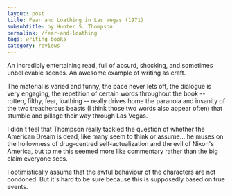 ```yaml
---
layout: post
title: Fear and Loathing in Las Vegas (1971)
subsubtitle: by Hunter S. Thompson
permalink: /fear-and-loathing
tags: writing books
category: reviews
---
```


An incredibly entertaining read, full of absurd, shocking, and sometimes unbelievable scenes.
An awesome example of writing as craft.
<!--more-->
The material is varied and funny, the pace never lets off, the dialogue is very engaging, the repetition of certain words throughout the book -- rotten, filthy, fear, loathing -- really drives home the paranoia and insanity of the two treacherous beasts (I think those two words also appear often) that stumble and pillage their way through Las Vegas.

I didn't feel that Thompson really tackled the question of whether the American Dream is dead, like many seem to think or assume...
he muses on the hollowness of drug-centred self-actualization and the evil of Nixon's America, but to me this seemed more like commentary rather than the big claim everyone sees.

I optimistically assume that the awful behaviour of the characters are not condoned.
But it's hard to be sure because this is supposedly based on true events.